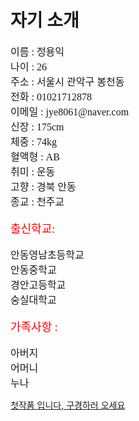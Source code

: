 
<HTML>

<HEAD>
</HEAD>

<BODY BACKGROUND="cathdral2.JPG" LEFTMARGIN="100" TOPMARGIN="100">
<H1>
 자기 소개</H1>

<FONT SIZE="3"  FONT FACE="궁서체">
     이름 : 정용익<BR>
     나이 : 26<BR>
     주소 : 서울시 관악구 봉천동<BR>
     전화 : 01021712878<BR>
     이메일 : jye8061@naver.com<BR>
     신장 : 175cm<BR>
     체중 : 74kg<BR>
     혈액형 : AB<BR>
     취미 : 운동<BR>
     고향 : 경북 안동<BR>
	종교 : 천주교<BR><BR>
</FONT>


<FONT SIZE="4" COLOR="red" FONT FACE="궁서체">
	출신학교:</FONT><BR><BR>

<FONT SIZE="3"  FONT FACE="궁서체">
	안동영남초등학교<BR>
	안동중학교<BR>
	경안고등학교<BR>
	숭실대학교<BR><BR>
</FONT>

<FONT SIZE="4" COLOR="red" FONT FACE="궁서체">
	가족사항 :</FONT> <BR><BR>

<FONT SIZE="3"  FONT FACE="궁서체">
   	아버지<BR>
   	어머니<BR>
   	누나<BR>
</FONT>
 
<P><A HREF="https://koreanfiat.github.io/gallary/"> 첫작품 입니다, 구경하러 오세요 
